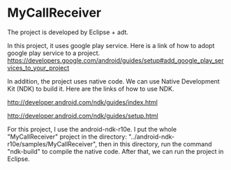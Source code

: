 # MyCallReceiver


The project is developed by Eclipse + adt.

In this project, it uses google play service. Here is a link of how to adopt google play service to a project. 
https://developers.google.com/android/guides/setup#add_google_play_services_to_your_project

In addition, the project uses native code. We can use Native Development Kit (NDK) to build it.
Here are the links of how to use NDK.

http://developer.android.com/ndk/guides/index.html

http://developer.android.com/ndk/guides/setup.html

For this project, I use the android-ndk-r10e. I put the whole "MyCallReceiver" project in the directory:
"../android-ndk-r10e/samples/MyCallReceiver", then in this directory, run the command "ndk-build" to compile
the native code. After that, we can run the project in Eclipse.


